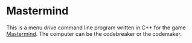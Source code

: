 # Mastermind

This is a menu drive command line program written in C++ for the game [Mastermind](https://en.wikipedia.org/wiki/Mastermind_(board_game)).
The computer can be the codebreaker or the codemaker.